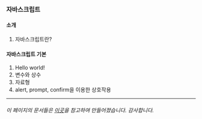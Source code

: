 ### 자바스크립트

#### 소개
1. 자바스크립트란?

#### 자바스크립트 기본
1. Hello world!
2. 변수와 상수
3. 자료형
4. alert, prompt, confirm을 이용한 상호작용


---------------
###### 이 페이지의 문서들은 [이곳](https://ko.javascript.info/)을 참고하여 만들어졌습니다. 감사합니다.